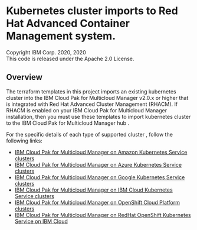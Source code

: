 # Kubernetes cluster imports to Red Hat Advanced Container Management system.
Copyright IBM Corp. 2020, 2020 \
This code is released under the Apache 2.0 License.

## Overview
 The terraform templates in this project imports an existing kubernetes cluster into the IBM Cloud Pak for Multicloud Manager v2.0.x or higher that is integrated with Red Hat Advanced Cluster Management (RHACM). If RHACM is enabled on your IBM Cloud Pak for Multicloud Manager installation, then you must use these templates to import kubernetes cluster to the IBM Cloud Pak for Multicloud Manager hub .
 
 For the specific details of each type of supported cluster , follow the following links: 
  * [IBM Cloud Pak for Multicloud Manager on Amazon Kubernetes Service clusters](https://github.com/IBM-CAMHub-Open/template_import_rhacm/tree/5.0.1/terraform12/EKS/mcm-klusterlet/README.md)
  * [IBM Cloud Pak for Multicloud Manager on Azure Kubernetes Service clusters](https://github.com/IBM-CAMHub-Open/template_import_rhacm/tree/5.0.1/terraform12/AKS/mcm-klusterlet/README.md)
  * [IBM Cloud Pak for Multicloud Manager on Google Kubernetes Service clusters](https://github.com/IBM-CAMHub-Open/template_import_rhacm/tree/5.0.1/terraform12/GKE/mcm-klusterlet/README.md)
  * [IBM Cloud Pak for Multicloud Manager on IBM Cloud Kubernetes Service clusters](https://github.com/IBM-CAMHub-Open/template_import_rhacm/tree/5.0.1terraform12/IKS/mcm-klusterlet/README.md)
  * [IBM Cloud Pak for Multicloud Manager on OpenShift Cloud Platform clusters](https://github.com/IBM-CAMHub-Open/template_import_rhacm/tree/5.0.01/terraform12/OCP/mcm-klusterlet/README.md)
  * [IBM Cloud Pak for Multicloud Manager on RedHat OpenShift Kubernetes Service on IBM Cloud](https://github.com/IBM-CAMHub-Open/template_import_rhacm/tree/5.0.1/terraform12/ROKS/mcm-klusterlet/README.md)
